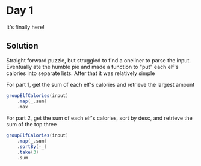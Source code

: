 # Day 1

It's finally here!

## Solution

Straight forward puzzle, but struggled to find a oneliner to parse the input. Eventually ate the humble pie and made a function to "put" each elf's calories into separate lists. After that it was relatively simple

For part 1, get the sum of each elf's calories and retrieve the largest amount

```scala
groupElfCalories(input)
    .map(_.sum)
    .max
```

For part 2, get the sum of each elf's calories, sort by desc, and retrieve the sum of the top three

```scala
groupElfCalories(input)
    .map(_.sum)
    .sortBy(-_)
    .take(3)
    .sum
```

